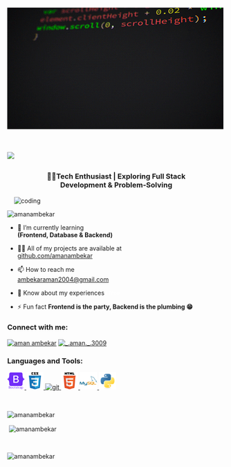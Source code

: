 ![logo](https://github.com/amanambekar/amanambekar/blob/main/75c2f842863ae2df6b3ac2d0a4d6302.gif)
<p align="center">
 <h1> <img src="https://readme-typing-svg.demolab.com/?lines=Hey%20there,%20I'm%20Aman!;Welcome%20to%20my%20GitHub%20profile;&center=true&width=500&height=50&color=FFA500"></h1>
</p>
<h3 align="center" style= left-padding:>👩‍💻Tech Enthusiast | Exploring Full Stack<br> Development & Problem-Solving</h3>
&nbsp&nbsp&nbsp&nbsp;<img align="center" alt="coding" width="600" height="300" src=https://camo.githubusercontent.com/4d9f5ecceb711eec6e2018f38a5677dc657c9738d4a65ba3b928c41c0a45b439/68747470733a2f2f6d69726f2e6d656469756d2e636f6d2f6d61782f313336302f302a37513379765349765f7430696f4a2d5a2e676966>

<p align="left"> <img src="https://komarev.com/ghpvc/?username=amanambekar&label=Profile%20views&color=0e75b6&style=flat" alt="amanambekar" /> </p>

- 🌱 I’m currently learning <br>**(Frontend, Database & Backend)**

- 👨‍💻 All of my projects are available at
 <br>[github.com/amanambekar](github.com/amanambekar)

- 📫 How to reach me
<br><a href="ambekaraman2004@gmail.com" style= "text-decoration:none;">ambekaraman2004@gmail.com</a>

- 📄 Know about my experiences
<a href="https://drive.google.com/file/d/1yFU9XpN-uH428kYLY3j0tUoT6bmEWRrH/view?usp=drivesdk" style="text-decoration:none; color:white;">Here</a>

- ⚡ Fun fact **Frontend is the party, Backend is the plumbing 😁**

<h3 align="left">Connect with me:</h3>
<p align="left">
<a href="https://linkedin.com/in/aman ambekar" target="blank"><img align="center" src="https://raw.githubusercontent.com/rahuldkjain/github-profile-readme-generator/master/src/images/icons/Social/linked-in-alt.svg" alt="aman ambekar" height="30" width="40" /></a>
<a href="https://instagram.com/_.aman._.3009" target="blank"><img align="center" src="https://raw.githubusercontent.com/rahuldkjain/github-profile-readme-generator/master/src/images/icons/Social/instagram.svg" alt="_.aman._.3009" height="30" width="40" /></a>
</p>

<h3 align="left">Languages and Tools:</h3>
<p align="left"> <a href="https://getbootstrap.com" target="_blank" rel="noreferrer"> <img src="https://raw.githubusercontent.com/devicons/devicon/master/icons/bootstrap/bootstrap-plain-wordmark.svg" alt="bootstrap" width="40" height="40"/> </a> <a href="https://www.w3schools.com/css/" target="_blank" rel="noreferrer"> <img src="https://raw.githubusercontent.com/devicons/devicon/master/icons/css3/css3-original-wordmark.svg" alt="css3" width="40" height="40"/> </a> <a href="https://git-scm.com/" target="_blank" rel="noreferrer"> <img src="https://www.vectorlogo.zone/logos/git-scm/git-scm-icon.svg" alt="git" width="40" height="40"/> </a> <a href="https://www.w3.org/html/" target="_blank" rel="noreferrer"> <img src="https://raw.githubusercontent.com/devicons/devicon/master/icons/html5/html5-original-wordmark.svg" alt="html5" width="40" height="40"/> </a> <a href="https://www.mysql.com/" target="_blank" rel="noreferrer"> <img src="https://raw.githubusercontent.com/devicons/devicon/master/icons/mysql/mysql-original-wordmark.svg" alt="mysql" width="40" height="40"/> </a> <a href="https://www.python.org" target="_blank" rel="noreferrer"> <img src="https://raw.githubusercontent.com/devicons/devicon/master/icons/python/python-original.svg" alt="python" width="40" height="40"/> </a> </p>

<br><p><img align="center" src="https://github-readme-stats.vercel.app/api/top-langs?username=amanambekar&show_icons=true&locale=en&layout=compact" alt="amanambekar" /></p>

<p>&nbsp;<img align="center" src="https://github-readme-stats.vercel.app/api?username=amanambekar&show_icons=true&locale=en" alt="amanambekar" /></p>&nbsp&nbsp&nbsp&nbsp&nbsp&nbsp&nbsp&nbsp&nbsp;

<p><img align="center" src="https://github-readme-streak-stats.herokuapp.com/?user=amanambekar&" alt="amanambekar" /></p>

<!--
**amanambekar/amanambekar** is a ✨ _special_ ✨ repository because its `README.md` (this file) appears on your GitHub profile.

Here are some ideas to get you started:

- 🔭 I’m currently working on ...
- 🌱 I’m currently learning ...
- 👯 I’m looking to collaborate on ...
- 🤔 I’m looking for help with ...
- 💬 Ask me about ...
- 📫 How to reach me: ...
- 😄 Pronouns: ...
- ⚡ Fun fact: ...
-->
